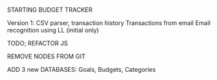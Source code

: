 STARTING BUDGET TRACKER

Version 1:
CSV parser, transaction history
Transactions from email
Email recognition using LL
(initial only)

TODO;
REFACTOR JS

REMOVE NODES FROM GIT

ADD 3 new DATABASES: Goals, Budgets, Categories